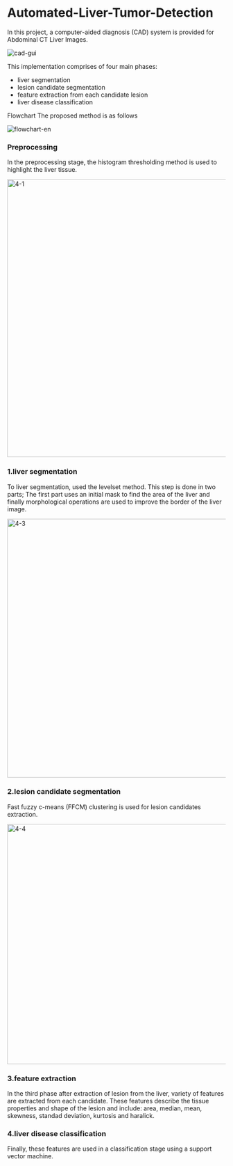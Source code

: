 # Automated-Liver-Tumor-Detection

In this project, a computer-aided diagnosis (CAD) system  is provided for Abdominal CT Liver Images.

![cad-gui](https://user-images.githubusercontent.com/91828519/139037040-f2650624-1b8d-4184-a90d-671fcd384f64.png)


This implementation comprises of four main phases: 
* liver segmentation
* lesion candidate segmentation
* feature extraction from each candidate lesion
* liver disease classification

Flowchart The proposed method is as follows

![flowchart-en](https://user-images.githubusercontent.com/91828519/139037802-b1386a82-4907-44ef-9a77-9a394ddb41bb.png)


### Preprocessing
In the preprocessing stage, the histogram thresholding method is used to highlight the liver tissue.

<img width="639" alt="4-1" src="https://user-images.githubusercontent.com/91828519/139037197-3192d085-1773-4eaa-9a66-830ae730b6e1.png">

### 1.liver segmentation
To liver segmentation, used the levelset method. This step is done in two parts; The first part uses an initial mask to find the area of the liver and finally morphological operations are used to improve the border of the liver image.

<img width="595" alt="4-3" src="https://user-images.githubusercontent.com/91828519/139037304-20d23e1d-f25c-4294-b2cb-6bd7e88dbe79.png">


### 2.lesion candidate segmentation
Fast fuzzy c-means (FFCM) clustering is used for lesion candidates extraction.

<img width="552" alt="4-4" src="https://user-images.githubusercontent.com/91828519/139037506-7f065fad-1a81-456d-af80-91e0e330350e.png">

### 3.feature extraction
In the third phase after extraction of lesion from the liver, variety of features are extracted from each candidate. These features describe the tissue properties and shape of the lesion and include: area, median, mean, skewness, standad deviation, kurtosis and haralick.

### 4.liver disease classification
Finally, these features are used in a classification stage using a support vector machine.
  
